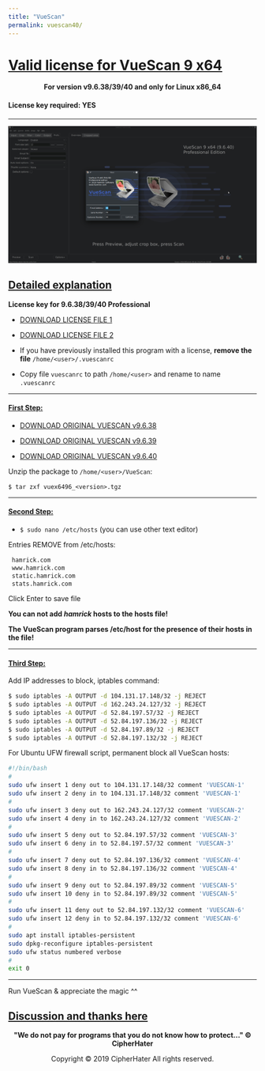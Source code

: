 ```yaml
---
title: "VueScan"
permalink: vuescan40/
---
```


# [Valid license for VueScan 9 x64]()

<center>
	<p><b>
		For version v9.6.38/39/40 and only for Linux x86_64
	</b></p>
</center>

#### License key required: YES

---

![VUESCAN](images/vuescan_40.jpg)


## [Detailed explanation]()


**License key for 9.6.38/39/40 Professional**


- [DOWNLOAD LICENSE FILE 1](orig/license1/vuescanrc)

- [DOWNLOAD LICENSE FILE 2](orig/license2/vuescanrc)


- If you have previously installed this program with a license,
  **remove the file** `/home/<user>/.vuescanrc`

- Copy file `vuescanrc` to path `/home/<user>`
  and rename to name `.vuescanrc`

---

#### [First Step:]()

- [DOWNLOAD ORIGINAL VUESCAN v9.6.38](orig/vuex6496_9638.tgz)

- [DOWNLOAD ORIGINAL VUESCAN v9.6.39](orig/vuex6496_9639.tgz)

- [DOWNLOAD ORIGINAL VUESCAN v9.6.40](orig/vuex6496_9640.tgz)

Unzip the package to `/home/<user>/VueScan`:

```
$ tar zxf vuex6496_<version>.tgz
```

---

#### [Second Step:]()

 - ```$ sudo nano /etc/hosts``` (you can use other text editor)

Entries REMOVE from /etc/hosts:

```
 hamrick.com
 www.hamrick.com
 static.hamrick.com
 stats.hamrick.com
```
 
Click Enter to save file
 
**You can not add *hamrick* hosts to the hosts file!**

**The VueScan program parses /etc/host for the presence of their hosts in the file!**

---

#### [Third Step:]()
 
Add IP addresses to block, iptables command:

```bash
$ sudo iptables -A OUTPUT -d 104.131.17.148/32 -j REJECT
$ sudo iptables -A OUTPUT -d 162.243.24.127/32 -j REJECT
$ sudo iptables -A OUTPUT -d 52.84.197.57/32 -j REJECT
$ sudo iptables -A OUTPUT -d 52.84.197.136/32 -j REJECT
$ sudo iptables -A OUTPUT -d 52.84.197.89/32 -j REJECT
$ sudo iptables -A OUTPUT -d 52.84.197.132/32 -j REJECT
```

For Ubuntu UFW firewall script, permanent block all VueScan hosts:

```bash
#!/bin/bash
#
sudo ufw insert 1 deny out to 104.131.17.148/32 comment 'VUESCAN-1'
sudo ufw insert 2 deny in to 104.131.17.148/32 comment 'VUESCAN-1'
#
sudo ufw insert 3 deny out to 162.243.24.127/32 comment 'VUESCAN-2'
sudo ufw insert 4 deny in to 162.243.24.127/32 comment 'VUESCAN-2'
#
sudo ufw insert 5 deny out to 52.84.197.57/32 comment 'VUESCAN-3'
sudo ufw insert 6 deny in to 52.84.197.57/32 comment 'VUESCAN-3'
#
sudo ufw insert 7 deny out to 52.84.197.136/32 comment 'VUESCAN-4'
sudo ufw insert 8 deny in to 52.84.197.136/32 comment 'VUESCAN-4'
#
sudo ufw insert 9 deny out to 52.84.197.89/32 comment 'VUESCAN-5'
sudo ufw insert 10 deny in to 52.84.197.89/32 comment 'VUESCAN-5'
#
sudo ufw insert 11 deny out to 52.84.197.132/32 comment 'VUESCAN-6'
sudo ufw insert 12 deny in to 52.84.197.132/32 comment 'VUESCAN-6'
#
sudo apt install iptables-persistent
sudo dpkg-reconfigure iptables-persistent
sudo ufw status numbered verbose
#
exit 0
```

---

 Run VueScan & appreciate the magic ^^

## [Discussion and thanks here](https://gist.github.com/cipherhater/4e75d4e4551db171de03e9618456a7ea)

<center>
    <p><b>
	"We do not pay for programs that you do not know how to protect..." &copy; CipherHater
    </b></p>
</center>

<center>
    <p>
	Copyright &copy; 2019 CipherHater All rights reserved.
    </p>
</center>

